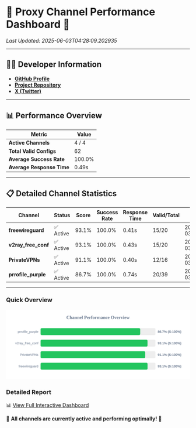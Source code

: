 # 🌟 Proxy Channel Performance Dashboard 🌟

_Last Updated: 2025-06-03T04:28:09.202935_

---

## 👩‍💻 Developer Information

- **[GitHub Profile](https://github.com/4n0nymou3)**  
- **[Project Repository](https://github.com/4n0nymou3/multi-proxy-config-fetcher)**  
- **[X (Twitter)](https://x.com/4n0nymou3)**  

---

## 📊 Performance Overview

| Metric                | Value       |
|-----------------------|-------------|
| **Active Channels**   | 4 / 4       |
| **Total Valid Configs** | 62          |
| **Average Success Rate** | 100.0%      |
| **Average Response Time** | 0.49s       |

---

## 📋 Detailed Channel Statistics

| Channel          | Status     | Score  | Success Rate | Response Time | Valid/Total | Last Success               |
|------------------|------------|--------|--------------|---------------|-------------|----------------------------|
| **freewireguard**  | ✅ Active  | 93.1%  | 100.0% | 0.41s         | 15/20       | 2025-06-03T04:28:09.201373 |
| **v2ray_free_conf**  | ✅ Active  | 93.1%  | 100.0% | 0.43s         | 15/20       | 2025-06-03T04:28:08.325919 |
| **PrivateVPNs**  | ✅ Active  | 91.1%  | 100.0% | 0.40s         | 12/16       | 2025-06-03T04:28:08.761827 |
| **prrofile_purple**  | ✅ Active  | 86.7%  | 100.0% | 0.74s         | 20/39       | 2025-06-03T04:28:07.851168 |

---

### Quick Overview
<div align="center">
  <a href="https://raw.githubusercontent.com/nullluser/NullRepo/refs/heads/main/assets/channel_stats_chart.svg">
    <img src="https://raw.githubusercontent.com/nullluser/NullRepo/refs/heads/main/assets/channel_stats_chart.svg" alt="Source Performance Statistics" width="800">
  </a>
</div>

### Detailed Report
📊 [View Full Interactive Dashboard](https://htmlpreview.github.io/?https://github.com/nullluser/NullRepo/blob/main/assets/performance_report.html)

🎉 **All channels are currently active and performing optimally!** 🎉
